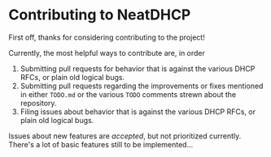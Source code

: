# Contributing to NeatDHCP

First off, thanks for considering contributing to the project!

Currently, the most helpful ways to contribute are, in order

1. Submitting pull requests for behavior that is against the various DHCP RFCs, or plain old logical bugs.
2. Submitting pull requests regarding the improvements or fixes mentioned in either `TODO.md` or the various `TODO` comments strewn about the repository.
3. Filing issues about behavior that is against the various DHCP RFCs, or plain old logical bugs.

Issues about new features are _accepted_, but not prioritized currently. There's a lot of basic features still to be implemented...
